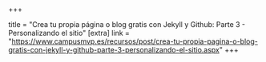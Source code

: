 +++

title = "Crea tu propia página o blog gratis con Jekyll y Github: Parte 3 - Personalizando el sitio"
[extra]
link = "https://www.campusmvp.es/recursos/post/crea-tu-propia-pagina-o-blog-gratis-con-jekyll-y-github-parte-3-personalizando-el-sitio.aspx"
+++
